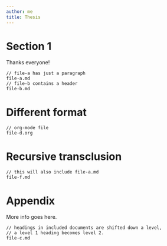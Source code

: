 ```yaml
---
author: me
title: Thesis
---
```


# Section 1

Thanks everyone!

``` {.include}
// file-a has just a paragraph
file-a.md
// file-b contains a header
file-b.md
```

# Different format

``` {.include format=org shift-heading-level-by=1}
// org-mode file
file-d.org
```

# Recursive transclusion

``` {.include}
// this will also include file-a.md
file-f.md
```

# Appendix

More info goes here.

``` {.include shift-heading-level-by=1}
// headings in included documents are shifted down a level,
// a level 1 heading becomes level 2.
file-c.md
```
